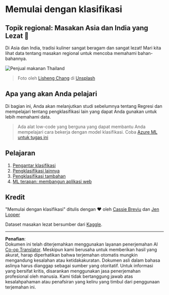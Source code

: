 <!--
CO_OP_TRANSLATOR_METADATA:
{
  "original_hash": "74e809ffd1e613a1058bbc3e9600859e",
  "translation_date": "2025-09-05T19:48:38+00:00",
  "source_file": "4-Classification/README.md",
  "language_code": "id"
}
-->
# Memulai dengan klasifikasi

## Topik regional: Masakan Asia dan India yang Lezat 🍜

Di Asia dan India, tradisi kuliner sangat beragam dan sangat lezat! Mari kita lihat data tentang masakan regional untuk mencoba memahami bahan-bahannya.

![Penjual makanan Thailand](../../../4-Classification/images/thai-food.jpg)
> Foto oleh <a href="https://unsplash.com/@changlisheng?utm_source=unsplash&utm_medium=referral&utm_content=creditCopyText">Lisheng Chang</a> di <a href="https://unsplash.com/s/photos/asian-food?utm_source=unsplash&utm_medium=referral&utm_content=creditCopyText">Unsplash</a>
  
## Apa yang akan Anda pelajari

Di bagian ini, Anda akan melanjutkan studi sebelumnya tentang Regresi dan mempelajari tentang pengklasifikasi lain yang dapat Anda gunakan untuk lebih memahami data.

> Ada alat low-code yang berguna yang dapat membantu Anda mempelajari cara bekerja dengan model klasifikasi. Coba [Azure ML untuk tugas ini](https://docs.microsoft.com/learn/modules/create-classification-model-azure-machine-learning-designer/?WT.mc_id=academic-77952-leestott)

## Pelajaran

1. [Pengantar klasifikasi](1-Introduction/README.md)
2. [Pengklasifikasi lainnya](2-Classifiers-1/README.md)
3. [Pengklasifikasi tambahan](3-Classifiers-2/README.md)
4. [ML terapan: membangun aplikasi web](4-Applied/README.md)

## Kredit

"Memulai dengan klasifikasi" ditulis dengan ♥️ oleh [Cassie Breviu](https://www.twitter.com/cassiebreviu) dan [Jen Looper](https://www.twitter.com/jenlooper)

Dataset masakan lezat bersumber dari [Kaggle](https://www.kaggle.com/hoandan/asian-and-indian-cuisines).

---

**Penafian**:  
Dokumen ini telah diterjemahkan menggunakan layanan penerjemahan AI [Co-op Translator](https://github.com/Azure/co-op-translator). Meskipun kami berusaha untuk memberikan hasil yang akurat, harap diperhatikan bahwa terjemahan otomatis mungkin mengandung kesalahan atau ketidakakuratan. Dokumen asli dalam bahasa aslinya harus dianggap sebagai sumber yang otoritatif. Untuk informasi yang bersifat kritis, disarankan menggunakan jasa penerjemahan profesional oleh manusia. Kami tidak bertanggung jawab atas kesalahpahaman atau penafsiran yang keliru yang timbul dari penggunaan terjemahan ini.